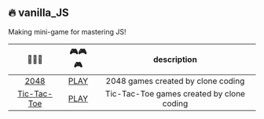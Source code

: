 ## 🔥 vanilla_JS
Making mini-game for mastering JS!

|  📁📁📁 | 🎮🎮🎮 |              description               |
|:----:|:-----: |:----------------------------------:|
| [2048](./2048/) | [PLAY](https://seonghwan7694.dev/vanilla_JS/2048/2048.html) |2048 games created by clone coding |
| [Tic-Tac-Toe](./Tic-Tac-Toe/) | [PLAY](https://seonghwan7694.dev/vanilla_JS/Tic-Tac-Toe/Tic-Tac-Toe.html) |Tic-Tac-Toe games created by clone coding |
